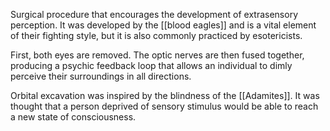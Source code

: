 Surgical procedure that encourages the development of extrasensory perception. It was developed by the [[blood eagles]] and is a vital element of their fighting style, but it is also commonly practiced by esotericists.

First, both eyes are removed. The optic nerves are then fused together, producing a psychic feedback loop that allows an individual to dimly perceive their surroundings in all directions.

Orbital excavation was inspired by the blindness of the [[Adamites]]. It was thought that a person deprived of sensory stimulus would be able to reach a new state of consciousness.